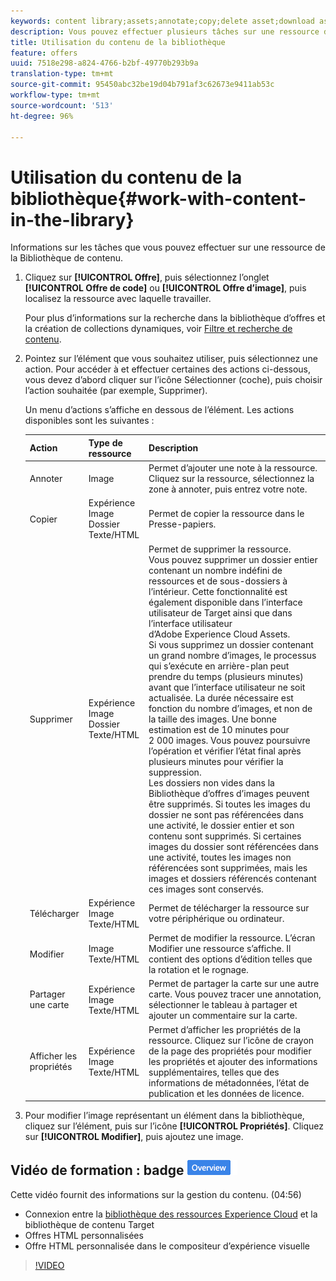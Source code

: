 ```yaml
---
keywords: content library;assets;annotate;copy;delete asset;download asset;edit content;share card;view content properties
description: Vous pouvez effectuer plusieurs tâches sur une ressource de la bibliothèque.
title: Utilisation du contenu de la bibliothèque
feature: offers
uuid: 7518e298-a824-4766-b2bf-49770b293b9a
translation-type: tm+mt
source-git-commit: 95450abc32be19d04b791af3c62673e9411ab53c
workflow-type: tm+mt
source-wordcount: '513'
ht-degree: 96%

---
```



# Utilisation du contenu de la bibliothèque{#work-with-content-in-the-library}

Informations sur les tâches que vous pouvez effectuer sur une ressource de la Bibliothèque de contenu.

1. Cliquez sur **[!UICONTROL Offre]**, puis sélectionnez l’onglet **[!UICONTROL Offre de code]** ou **[!UICONTROL Offre d’image]**, puis localisez la ressource avec laquelle travailler.

   Pour plus d’informations sur la recherche dans la bibliothèque d’offres et la création de collections dynamiques, voir [Filtre et recherche de contenu](/help/c-experiences/c-manage-content/filter-and-search-content.md#concept_3B59B8F025BF4CEA82ECC5199D365276).

1. Pointez sur l’élément que vous souhaitez utiliser, puis sélectionnez une action. Pour accéder à et effectuer certaines des actions ci-dessous, vous devez d’abord cliquer sur l’icône Sélectionner (coche), puis choisir l’action souhaitée (par exemple, Supprimer).

   Un menu d’actions s’affiche en dessous de l’élément. Les actions disponibles sont les suivantes :

   | Action | Type de ressource | Description |
   |--- |--- |--- |
   | Annoter | Image | Permet d’ajouter une note à la ressource. Cliquez sur la ressource, sélectionnez la zone à annoter, puis entrez votre note. |
   | Copier | Expérience<br>Image<br>Dossier<br>Texte/HTML | Permet de copier la ressource dans le Presse-papiers. |
   | Supprimer | Expérience<br>Image<br>Dossier<br>Texte/HTML | Permet de supprimer la ressource.<br>Vous pouvez supprimer un dossier entier contenant un nombre indéfini de ressources et de sous-dossiers à l’intérieur. Cette fonctionnalité est également disponible dans l’interface utilisateur de Target ainsi que dans l’interface utilisateur d’Adobe Experience Cloud Assets.<br>Si vous supprimez un dossier contenant un grand nombre d’images, le processus qui s’exécute en arrière-plan peut prendre du temps (plusieurs minutes) avant que l’interface utilisateur ne soit actualisée. La durée nécessaire est fonction du nombre d’images, et non de la taille des images. Une bonne estimation est de 10 minutes pour 2 000 images. Vous pouvez poursuivre l’opération et vérifier l’état final après plusieurs minutes pour vérifier la suppression.<br> Les dossiers non vides dans la Bibliothèque d’offres d’images peuvent être supprimés. Si toutes les images du dossier ne sont pas référencées dans une activité, le dossier entier et son contenu sont supprimés. Si certaines images du dossier sont référencées dans une activité, toutes les images non référencées sont supprimées, mais les images et dossiers référencés contenant ces images sont conservés. |
   | Télécharger | Expérience<br>Image<br>Texte/HTML | Permet de télécharger la ressource sur votre périphérique ou ordinateur. |
   | Modifier | Image<br>Texte/HTML | Permet de modifier la ressource. L’écran Modifier une ressource s’affiche. Il contient des options d’édition telles que la rotation et le rognage. |
   | Partager une carte | Expérience<br>Image<br>Texte/HTML | Permet de partager la carte sur une autre carte. Vous pouvez tracer une annotation, sélectionner le tableau à partager et ajouter un commentaire sur la carte. |
   | Afficher les propriétés | Expérience<br>Image<br>Texte/HTML | Permet d’afficher les propriétés de la ressource. Cliquez sur l’icône de crayon de la page des propriétés pour modifier les propriétés et ajouter des informations supplémentaires, telles que des informations de métadonnées, l’état de publication et les données de licence. |

1. Pour modifier l’image représentant un élément dans la bibliothèque, cliquez sur l’élément, puis sur l’icône **[!UICONTROL Propriétés]**. Cliquez sur **[!UICONTROL Modifier]**, puis ajoutez une image.

## Vidéo de formation : badge ![Présentation du référentiel de contenu](/help/assets/overview.png)

Cette vidéo fournit des informations sur la gestion du contenu. (04:56)

* Connexion entre la [bibliothèque des ressources Experience Cloud](https://docs.adobe.com/content/help/en/core-services/interface/assets/creative-cloud.html) et la bibliothèque de contenu Target
* Offres HTML personnalisées
* Offre HTML personnalisée dans le compositeur d’expérience visuelle

>[!VIDEO](https://video.tv.adobe.com/v/17387)